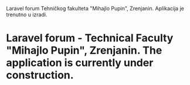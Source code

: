 Laravel forum Tehničkog fakulteta "Mihajlo Pupin", Zrenjanin. Aplikacija je trenutno u izradi.

Laravel forum - Technical Faculty "Mihajlo Pupin", Zrenjanin. The application is currently under construction.
======================

